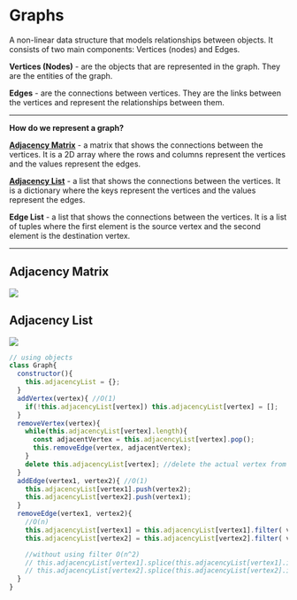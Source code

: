 # Graphs

A non-linear data structure that models relationships between objects. It consists of two main components: Vertices (nodes) and Edges. 

**Vertices (Nodes)** - are the objects that are represented in the graph. They are the entities of the graph.

**Edges** - are the connections between vertices. They are the links between the vertices and represent the relationships between them.

***

**How do we represent a graph?**

[**Adjacency Matrix**](#adjacency-matrix) - a matrix that shows the connections between the vertices. It is a 2D array where the rows and columns represent the vertices and the values represent the edges.

[**Adjacency List**](#adjacency-list) - a list that shows the connections between the vertices. It is a dictionary where the keys represent the vertices and the values represent the edges.

**Edge List** - a list that shows the connections between the vertices. It is a list of tuples where the first element is the source vertex and the second element is the destination vertex.

***

## Adjacency Matrix
![](https://mathworld.wolfram.com/images/eps-svg/AdjacencyMatrix_1002.svg)

## Adjacency List
![](https://dkq85ftleqhzg.cloudfront.net/algo_book/images/graphs/graph_10b.png)

```js
// using objects
class Graph{
  constructor(){
    this.adjacencyList = {};
  }
  addVertex(vertex){ //O(1)
    if(!this.adjacencyList[vertex]) this.adjacencyList[vertex] = [];
  }
  removeVertex(vertex){ 
    while(this.adjacencyList[vertex].length){
      const adjacentVertex = this.adjacencyList[vertex].pop();
      this.removeEdge(vertex, adjacentVertex);
    }
    delete this.adjacencyList[vertex]; //delete the actual vertex from the adjacency list
  }
  addEdge(vertex1, vertex2){ //O(1)
    this.adjacencyList[vertex1].push(vertex2);
    this.adjacencyList[vertex2].push(vertex1);
  }
  removeEdge(vertex1, vertex2){ 
    //O(n)
    this.adjacencyList[vertex1] = this.adjacencyList[vertex1].filter( v => v !== vertex2)
    this.adjacencyList[vertex2] = this.adjacencyList[vertex2].filter( v => v !== vertex1)

    //without using filter O(n^2)
    // this.adjacencyList[vertex1].splice(this.adjacencyList[vertex1].indexOf(vertex2), 1);
    // this.adjacencyList[vertex2].splice(this.adjacencyList[vertex2].indexOf(vertex1), 1);
  }
}

```